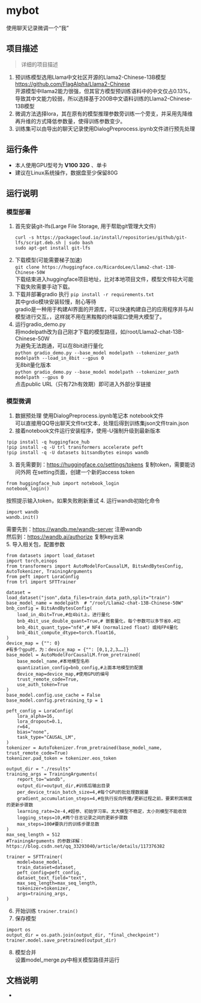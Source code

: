 # mybot
使用聊天记录微调一个“我”

## 项目描述
>  详细的项目描述
1. 预训练模型选用Llama中文社区开源的Llama2-Chinese-13B模型  https://github.com/FlagAlpha/Llama2-Chinese  
   开源模型中llama2能力很强，但其官方模型预训练语料中的中文仅占0.13%，导致其中文能力较弱，所以选择基于200B中文语料训练的Llama2-Chinese-13B模型  
2. 微调方法选择lora，其在原有的模型推理参数旁训练一个旁支，并采用先降维再升维的方式降低参数量，使得训练参数变少。
3. 训练集可以由导出的聊天记录使用DialogPreprocess.ipynb文件进行预先处理


## 运行条件
* 本人使用GPU型号为 **V100 32G** 、单卡
* 建议在Linux系统操作，数据盘至少保留80G

## 运行说明
### 模型部署
1. 首先安装git-lfs(Large File Storage, 用于帮助git管理大文件)
   ```
   curl -s https://packagecloud.io/install/repositories/github/git-lfs/script.deb.sh | sudo bash
   sudo apt-get install git-lfs
   ```
2. 下载模型(可能需要梯子加速)  
   ```git clone https://huggingface.co/RicardoLee/Llama2-chat-13B-Chinese-50W```  
   下载结束进入huggingface项目地址，比对本地项目文件，模型文件较大可能下载失败需要手动下载。
3. 下载并部署gradio
执行 ```pip install -r requirements.txt```   
其中grdio模块安装较慢，耐心等待   
gradio是一种用于构建AI界面的开源库，可以快速构建自己的应用程序并与AI模型进行交互。，这样就不用在黑黢黢的终端窗口使用大模型了。  
4. 运行gradio_demo.py  
将modelpath改为自己刚才下载的模型路径，如/root/Llama2-chat-13B-Chinese-50W   
为避免无法跑通，可以在8bit进行量化    
```python gradio_demo.py --base_model modelpath --tokenizer_path modelpath --load_in_8bit --gpus 0```   
无8bit量化版本   
```python gradio_demo.py --base_model modelpath --tokenizer_path modelpath --gpus 0```  
点击public URL（只有72h有效期）即可进入外部分享链接    


### 模型微调
1. 数据预处理
使用DialogPreprocess.ipynb笔记本 notebook文件  
可以直接用QQ导出聊天文件txt文本，处理后得到训练集json文件train.json
2. 接着notebook文件运行安装程序，使用-U强制升级到最新版本
```
!pip install -q huggingface_hub
!pip install -q -U trl transformers accelerate peft
!pip install -q -U datasets bitsandbytes einops wandb
```
3. 首先需要到：https://huggingface.co/settings/tokens 复制token，需要能访问外网
在setting页面，创建一个新的access token
```
from huggingface_hub import notebook_login
notebook_login()
```
按照提示输入token，如果失败刷新重试
4. 运行wandb初始化命令
```
import wandb
wandb.init()
```
需要先到：https://wandb.me/wandb-server 注册wandb  
然后到：https://wandb.ai/authorize 复制key出来  
5. 导入相关包，配置参数
```
from datasets import load_dataset
import torch,einops
from transformers import AutoModelForCausalLM, BitsAndBytesConfig, AutoTokenizer, TrainingArguments
from peft import LoraConfig
from trl import SFTTrainer

dataset = load_dataset("json",data_files=train_data_path,split="train")
base_model_name = modelpath  # "/root/Llama2-chat-13B-Chinese-50W"
bnb_config = BitsAndBytesConfig(
    load_in_4bit=True,#在4bit上，进行量化
    bnb_4bit_use_double_quant=True,# 嵌套量化，每个参数可以多节省0.4位
    bnb_4bit_quant_type="nf4",# NF4（normalized float）或纯FP4量化
    bnb_4bit_compute_dtype=torch.float16,
)
device_map = {"": 0}
#有多个gpu时，为：device_map = {"": [0,1,2,3……]}
base_model = AutoModelForCausalLM.from_pretrained(
    base_model_name,#本地模型名称
    quantization_config=bnb_config,#上面本地模型的配置
    device_map=device_map,#使用GPU的编号
    trust_remote_code=True,
    use_auth_token=True
)
base_model.config.use_cache = False
base_model.config.pretraining_tp = 1

peft_config = LoraConfig(
    lora_alpha=16,
    lora_dropout=0.1,
    r=64,
    bias="none",
    task_type="CAUSAL_LM",
)
tokenizer = AutoTokenizer.from_pretrained(base_model_name, trust_remote_code=True)
tokenizer.pad_token = tokenizer.eos_token

output_dir = "./results"
training_args = TrainingArguments(
    report_to="wandb",
    output_dir=output_dir,#训练后输出目录
    per_device_train_batch_size=4,#每个GPU的批处理数据量
    gradient_accumulation_steps=4,#在执行反向传播/更新过程之前，要累积其梯度的更新步骤数
    learning_rate=2e-4,#超参、初始学习率。太大模型不稳定，太小则模型不能收敛
    logging_steps=10,#两个日志记录之间的更新步骤数
    max_steps=100#要执行的训练步骤总数
)
max_seq_length = 512
#TrainingArguments 的参数详解：https://blog.csdn.net/qq_33293040/article/details/117376382

trainer = SFTTrainer(
    model=base_model,
    train_dataset=dataset,
    peft_config=peft_config,
    dataset_text_field="text",
    max_seq_length=max_seq_length,
    tokenizer=tokenizer,
    args=training_args,
)
```
6. 开始训练
```trainer.train()```
7. 保存模型
```
import os
output_dir = os.path.join(output_dir, "final_checkpoint")
trainer.model.save_pretrained(output_dir)
```
8. 模型合并  
设置model_merge.py中相关模型路径并运行 



## 文档说明
* 
